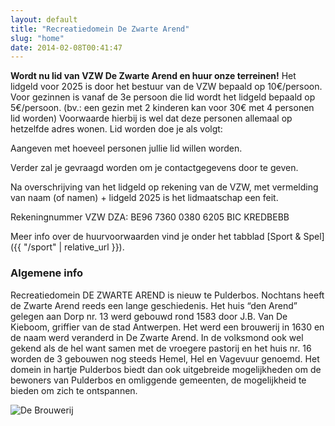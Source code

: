 ```yaml
---
layout: default
title: "Recreatiedomein De Zwarte Arend"
slug: "home"
date: 2014-02-08T00:41:47
---
```


**Wordt nu lid van VZW De Zwarte Arend en huur onze terreinen!** Het lidgeld voor 2025 is door het bestuur van de VZW bepaald op 10€/persoon. Voor gezinnen is vanaf de 3e persoon die lid wordt het lidgeld bepaald op 5€/persoon. (bv.: een gezin met 2 kinderen kan voor 30€ met 4 personen lid worden) Voorwaarde hierbij is wel dat deze personen allemaal op hetzelfde adres wonen. Lid worden doe je als volgt: 

Aangeven met hoeveel personen jullie lid willen worden. 

Verder zal je gevraagd worden om je contactgegevens door te geven. 

Na overschrijving van het lidgeld op rekening van de VZW, met vermelding van naam (of namen) + lidgeld 2025 is het lidmaatschap een feit. 

Rekeningnummer VZW DZA: BE96 7360 0380 6205 BIC KREDBEBB 

Meer info over de huurvoorwaarden vind je onder het tabblad [Sport & Spel]({{ "/sport" | relative_url }}). 

### Algemene info

Recreatiedomein DE ZWARTE AREND is nieuw te Pulderbos. Nochtans heeft de Zwarte Arend reeds een lange geschiedenis. Het huis “den Arend” gelegen aan Dorp nr. 13 werd gebouwd rond 1583 door J.B. Van De Kieboom, griffier van de stad Antwerpen. Het werd een brouwerij in 1630 en de naam werd veranderd in De Zwarte Arend. In de volksmond ook wel gekend als de hel want samen met de vroegere pastorij en het huis nr. 16 worden de 3 gebouwen nog steeds Hemel, Hel en Vagevuur genoemd. Het domein in hartje Pulderbos biedt dan ook uitgebreide mogelijkheden om de bewoners van Pulderbos en omliggende gemeenten, de mogelijkheid te bieden om zich te ontspannen.

![De Brouwerij](http://farm7.staticflickr.com/6196/6061619900_0591b02644_b_d.jpg) 
